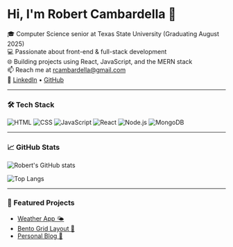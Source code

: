 # Hi, I'm Robert Cambardella 👋

🎓 Computer Science senior at Texas State University (Graduating August 2025)  
💻 Passionate about front-end & full-stack development  
🌐 Building projects using React, JavaScript, and the MERN stack  
📫 Reach me at rcambardella@gmail.com  
🔗 [LinkedIn](https://www.linkedin.com/in/robertcambardella/) • [GitHub](https://github.com/Rcambardella)

---

### 🛠 Tech Stack

![HTML](https://img.shields.io/badge/-HTML5-E34F26?logo=html5&logoColor=white&style=flat)
![CSS](https://img.shields.io/badge/-CSS3-1572B6?logo=css3&logoColor=white&style=flat)
![JavaScript](https://img.shields.io/badge/-JavaScript-F7DF1E?logo=javascript&logoColor=black&style=flat)
![React](https://img.shields.io/badge/-React-61DAFB?logo=react&logoColor=black&style=flat)
![Node.js](https://img.shields.io/badge/-Node.js-339933?logo=node.js&logoColor=white&style=flat)
![MongoDB](https://img.shields.io/badge/-MongoDB-47A248?logo=mongodb&logoColor=white&style=flat)

---

### 📈 GitHub Stats

![Robert's GitHub stats](https://github-readme-stats.vercel.app/api?username=Rcambardella&show_icons=true&theme=default)

![Top Langs](https://github-readme-stats.vercel.app/api/top-langs/?username=Rcambardella&layout=compact)

---

### 🚀 Featured Projects

- [Weather App 🌤️](https://weather-app-nine-ivory-42.vercel.app/)
- [Bento Grid Layout 🧱](https://github.com/Rcambardella/bento-grid)
- [Personal Blog 📝](https://github.com/Rcambardella/personal-blog)

